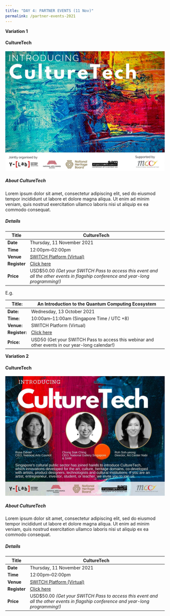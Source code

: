 ```yaml
---
title: "DAY 4: PARTNER EVENTS (11 Nov)"
permalink: /partner-events-2021
---
```

**Variation 1**
#### CultureTech
![Alt text for image on Isomer site](/images/SWITCH_2021_CultureTech_var_1_v1_18Oct.jpg)

##### About CultureTech
Lorem ipsum dolor sit amet, consectetur adipiscing elit, sed do eiusmod tempor incididunt ut labore et dolore magna aliqua. Ut enim ad minim veniam, quis nostrud exercitation ullamco laboris nisi ut aliquip ex ea commodo consequat.

##### Details

| **Title** | CultureTech |
| -------- | -------- |
| **Date** | Thursday, 11 November 2021 |
| **Time**     | 12:00pm–02:00pm    
| **Venue**    | [SWITCH Platform (Virtual)](https://community.switchsg.org)     |
| **Register**     | [Click here](https://bit.ly/switch2021reg_web)    |
| **Price**     | USD$50.00 *(Get your SWITCH Pass to access this event and all the other events in flagship conference and year-long programming!)*    |

E.g.

| **Title:** | An Introduction to the Quantum Computing Ecosystem |
| -------- | -------- |
|**Date:** | Wednesday, 13 October 2021 
| **Time:**    | 10:00am–11:00am (Singapore Time / UTC +8) |
|**Venue:** | SWITCH Platform (Virtual)
| **Register:** | [Click here](https://community.switchsg.org/register/?utm_source=switchsg.org&utm_medium=switchsg.org&utm_campaign=switch2021) |
|**Price:** | USD50 (Get your SWITCH Pass to access this webinar and other events in our year-long calendar!)



**Variation 2**
#### CultureTech
![Alt text for image on Isomer site](/images/SWITCH_2021_CultureTech_var_2_v1_18Oct.jpg)

##### About CultureTech
Lorem ipsum dolor sit amet, consectetur adipiscing elit, sed do eiusmod tempor incididunt ut labore et dolore magna aliqua. Ut enim ad minim veniam, quis nostrud exercitation ullamco laboris nisi ut aliquip ex ea commodo consequat.

##### Details

| **Title** | CultureTech |
| -------- | -------- |
| **Date** | Thursday, 11 November 2021 |
| **Time**     | 12:00pm–02:00pm    
| **Venue**    | [SWITCH Platform (Virtual)](https://community.switchsg.org)     |
| **Register**     | [Click here](https://bit.ly/switch2021reg_web)    |
| **Price**     | USD$50.00 *(Get your SWITCH Pass to access this event and all the other events in flagship conference and year-long programming!)*    |